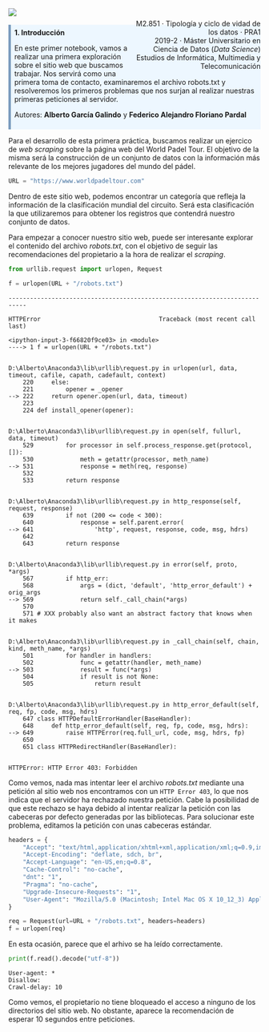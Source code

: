 <div style="width: 100%; clear: both;">
<div style="float: left; width: 50%;">
<img src="http://www.uoc.edu/portal/_resources/common/imatges/marca_UOC/UOC_Masterbrand.jpg", align="left">
</div>
<div style="float: right; width: 50%;">
<p style="margin: 0; padding-top: 22px; text-align:right;">M2.851 · Tipología y ciclo de vidad de los datos · PRA1</p>
<p style="margin: 0; text-align:right;">2019-2 · Máster Universitario en Ciencia de Datos (<i>Data Science</i>)</p>
<p style="margin: 0; text-align:right; padding-button: 100px;">Estudios de Informática, Multimedia y Telecomunicación</p>
</div>
</div>
<div style="width:100%;">&nbsp;</div>

<div style="background-color: #EDF7FF; border-color: #7C9DBF; border-left: 5px solid #7C9DBF; padding: 0.5em;">
<strong>1. Introducción</strong>
    
En este primer notebook, vamos a realizar una primera exploración sobre el sitio web que buscamos trabajar. Nos servirá como una primera toma de contacto, examinaremos el archivo robots.txt y resolveremos los primeros problemas que nos surjan al realizar nuestras primeras peticiones al servidor.

Autores: <strong>Alberto García Galindo</strong> y <strong>Federico Alejandro Floriano Pardal</strong>
</div>

Para el desarrollo de esta primera práctica, buscamos realizar un ejercico de *web scraping* sobre la página web del World Padel Tour. El objetivo de la misma será la construcción de un conjunto de datos con la información más relevante de los mejores jugadores del mundo del pádel.


```python
URL = "https://www.worldpadeltour.com"
```

Dentro de este sitio web, podemos encontrar un categoría que refleja la información de la clasificación mundial del circuito. Será esta clasificación la que utilizaremos para obtener los registros que contendrá nuestro conjunto de datos.

Para empezar a conocer nuestro sitio web, puede ser interesante explorar el contenido del archivo *robots.txt*, con el objetivo de seguir las recomendaciones del propietario a la hora de realizar el *scraping*.


```python
from urllib.request import urlopen, Request
```


```python
f = urlopen(URL + "/robots.txt")
```


    ---------------------------------------------------------------------------

    HTTPError                                 Traceback (most recent call last)

    <ipython-input-3-f66820f9ce03> in <module>
    ----> 1 f = urlopen(URL + "/robots.txt")
    

    D:\Alberto\Anaconda3\lib\urllib\request.py in urlopen(url, data, timeout, cafile, capath, cadefault, context)
        220     else:
        221         opener = _opener
    --> 222     return opener.open(url, data, timeout)
        223 
        224 def install_opener(opener):
    

    D:\Alberto\Anaconda3\lib\urllib\request.py in open(self, fullurl, data, timeout)
        529         for processor in self.process_response.get(protocol, []):
        530             meth = getattr(processor, meth_name)
    --> 531             response = meth(req, response)
        532 
        533         return response
    

    D:\Alberto\Anaconda3\lib\urllib\request.py in http_response(self, request, response)
        639         if not (200 <= code < 300):
        640             response = self.parent.error(
    --> 641                 'http', request, response, code, msg, hdrs)
        642 
        643         return response
    

    D:\Alberto\Anaconda3\lib\urllib\request.py in error(self, proto, *args)
        567         if http_err:
        568             args = (dict, 'default', 'http_error_default') + orig_args
    --> 569             return self._call_chain(*args)
        570 
        571 # XXX probably also want an abstract factory that knows when it makes
    

    D:\Alberto\Anaconda3\lib\urllib\request.py in _call_chain(self, chain, kind, meth_name, *args)
        501         for handler in handlers:
        502             func = getattr(handler, meth_name)
    --> 503             result = func(*args)
        504             if result is not None:
        505                 return result
    

    D:\Alberto\Anaconda3\lib\urllib\request.py in http_error_default(self, req, fp, code, msg, hdrs)
        647 class HTTPDefaultErrorHandler(BaseHandler):
        648     def http_error_default(self, req, fp, code, msg, hdrs):
    --> 649         raise HTTPError(req.full_url, code, msg, hdrs, fp)
        650 
        651 class HTTPRedirectHandler(BaseHandler):
    

    HTTPError: HTTP Error 403: Forbidden


Como vemos, nada mas intentar leer el archivo *robots.txt* mediante una petición al sitio web nos encontramos con un `HTTP Error 403`, lo que nos indica que el servidor ha rechazado nuestra petición. Cabe la posibilidad de que este rechazo se haya debido al intentar realizar la petición con las cabeceras por defecto generadas por las bibliotecas. Para solucionar este problema, editamos la petición con unas cabeceras estándar.


```python
headers = {
    "Accept": "text/html,application/xhtml+xml,application/xml;q=0.9,image/webp,*/*;q=0.8",
    "Accept-Encoding": "deflate, sdch, br",
    "Accept-Language": "en-US,en;q=0.8",
    "Cache-Control": "no-cache",
    "dnt": "1",
    "Pragma": "no-cache",
    "Upgrade-Insecure-Requests": "1",
    "User-Agent": "Mozilla/5.0 (Macintosh; Intel Mac OS X 10_12_3) AppleWebKit/537.36 (KHTML, like Gecko) Chrome/56.0.2924.87 Safari/537.36"
}
```


```python
req = Request(url=URL + "/robots.txt", headers=headers) 
f = urlopen(req)
```

En esta ocasión, parece que el arhivo se ha leído correctamente. 


```python
print(f.read().decode("utf-8"))
```

    
    
    
    User-agent: *
    Disallow:
    Crawl-delay: 10
    
    

Como vemos, el propietario no tiene bloqueado el acceso a ninguno de los directorios del sitio web. No obstante, aparece la recomendación de esperar 10 segundos entre peticiones.


```python

```
